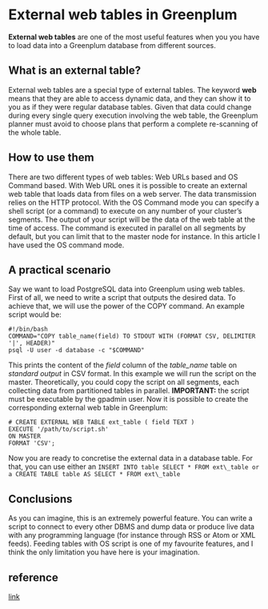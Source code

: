 # External web tables in Greenplum

**External web tables** are one of the most useful features when you you have to load
data into a Greenplum database from different sources.

## What is an external table?

External web tables are a special type of external tables.
The keyword **web** means that they are able to access dynamic data, and they can show it to you as if they were regular database tables.
Given that data could change during every single query execution involving the web table, the Greenplum planner must avoid to choose plans that perform a complete re-scanning of the whole table.

## How to use them

There are two different types of web tables: Web URLs based and OS Command based.
With Web URL ones it is possible to create an external web table that loads data from
files on a web server. The data transmission relies on the HTTP protocol.
With the OS Command mode you can specify a shell script (or a command) to execute on any number of your cluster’s segments. The output of your script will be the data of the web table at the time of access. The command is executed in parallel on all segments by default, but you can limit that to the master node for instance.
In this article I have used the OS command mode.

## A practical scenario

Say we want to load PostgreSQL data into Greenplum using web tables.
First of all, we need to write a script that outputs the desired data.
To achieve that, we will use the power of the COPY command.
An example script would be:

```shell
#!/bin/bash
COMMAND="COPY table_name(field) TO STDOUT WITH (FORMAT CSV, DELIMITER '|', HEADER)"
psql -U user -d database -c "$COMMAND"
```

This prints the content of the *field* column of the *table_name* table on *standard output* in CSV format. In this example we will run the script on the master. Theoretically, you could copy the script on all segments, each collecting data from partitioned tables in parallel.
**IMPORTANT:** the script must be executable by the gpadmin user.
Now it is possible to create the corresponding external web table in Greenplum:

```shell
# CREATE EXTERNAL WEB TABLE ext_table ( field TEXT )
EXECUTE '/path/to/script.sh'
ON MASTER
FORMAT 'CSV';
```

Now you are ready to concretise the external data in a database table.
For that, you can use either an `INSERT INTO table SELECT * FROM ext\_table
or a CREATE TABLE table AS SELECT * FROM ext\_table`

## Conclusions

As you can imagine, this is an extremely powerful feature.
You can write a script to connect to every other DBMS and dump data or
produce live data with any programming language (for instance through RSS or Atom or XML feeds).
Feeding tables with OS script is one of my favourite features,
and I think the only limitation you have here is your imagination.

## reference

[link](https://www.2ndquadrant.com/en/blog/greenplums_external_web_tables/)